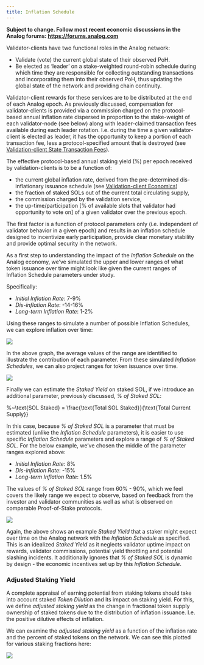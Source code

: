 ```yaml
---
title: Inflation Schedule
---
```


**Subject to change. Follow most recent economic discussions in the Analog forums: https://forums.analog.com**

Validator-clients have two functional roles in the Analog network:

- Validate \(vote\) the current global state of their observed PoH.
- Be elected as ‘leader’ on a stake-weighted round-robin schedule during which time they are responsible for collecting outstanding transactions and incorporating them into their observed PoH, thus updating the global state of the network and providing chain continuity.

Validator-client rewards for these services are to be distributed at the end of each Analog epoch. As previously discussed, compensation for validator-clients is provided via a commission charged on the protocol-based annual inflation rate dispersed in proportion to the stake-weight of each validator-node \(see below\) along with leader-claimed transaction fees available during each leader rotation. I.e. during the time a given validator-client is elected as leader, it has the opportunity to keep a portion of each transaction fee, less a protocol-specified amount that is destroyed \(see [Validation-client State Transaction Fees](ed_vce_state_validation_transaction_fees.md)\).

The effective protocol-based annual staking yield \(%\) per epoch received by validation-clients is to be a function of:

- the current global inflation rate, derived from the pre-determined dis-inflationary issuance schedule \(see [Validation-client Economics](ed_vce_overview.md)\)
- the fraction of staked SOLs out of the current total circulating supply,
- the commission charged by the validation service,
- the up-time/participation \[% of available slots that validator had opportunity to vote on\] of a given validator over the previous epoch.

The first factor is a function of protocol parameters only \(i.e. independent of validator behavior in a given epoch\) and results in an inflation schedule designed to incentivize early participation, provide clear monetary stability and provide optimal security in the network.

As a first step to understanding the impact of the _Inflation Schedule_ on the Analog economy, we’ve simulated the upper and lower ranges of what token issuance over time might look like given the current ranges of Inflation Schedule parameters under study.

Specifically:

- _Initial Inflation Rate_: 7-9%
- _Dis-inflation Rate_: -14-16%
- _Long-term Inflation Rate_: 1-2%

Using these ranges to simulate a number of possible Inflation Schedules, we can explore inflation over time:

![](/img/p_inflation_schedule_ranges_w_comments.png)

In the above graph, the average values of the range are identified to illustrate the contribution of each parameter.
From these simulated _Inflation Schedules_, we can also project ranges for token issuance over time.

![](/img/p_total_supply_ranges.png)

Finally we can estimate the _Staked Yield_ on staked SOL, if we introduce an additional parameter, previously discussed, _% of Staked SOL_:

%~\text{SOL Staked} = \frac{\text{Total SOL Staked}}{\text{Total Current Supply}}

In this case, because _% of Staked SOL_ is a parameter that must be estimated (unlike the _Inflation Schedule_ parameters), it is easier to use specific _Inflation Schedule_ parameters and explore a range of _% of Staked SOL_. For the below example, we’ve chosen the middle of the parameter ranges explored above:

- _Initial Inflation Rate_: 8%
- _Dis-inflation Rate_: -15%
- _Long-term Inflation Rate_: 1.5%

The values of _% of Staked SOL_ range from 60% - 90%, which we feel covers the likely range we expect to observe, based on feedback from the investor and validator communities as well as what is observed on comparable Proof-of-Stake protocols.

![](/img/p_ex_staked_yields.png)

Again, the above shows an example _Staked Yield_ that a staker might expect over time on the Analog network with the _Inflation Schedule_ as specified. This is an idealized _Staked Yield_ as it neglects validator uptime impact on rewards, validator commissions, potential yield throttling and potential slashing incidents. It additionally ignores that _% of Staked SOL_ is dynamic by design - the economic incentives set up by this _Inflation Schedule_.

### Adjusted Staking Yield

A complete appraisal of earning potential from staking tokens should take into account staked _Token Dilution_ and its impact on staking yield. For this, we define _adjusted staking yield_ as the change in fractional token supply ownership of staked tokens due to the distribution of inflation issuance. I.e. the positive dilutive effects of inflation.

We can examine the _adjusted staking yield_ as a function of the inflation rate and the percent of staked tokens on the network. We can see this plotted for various staking fractions here:

![](/img/p_ex_staked_dilution.png)
